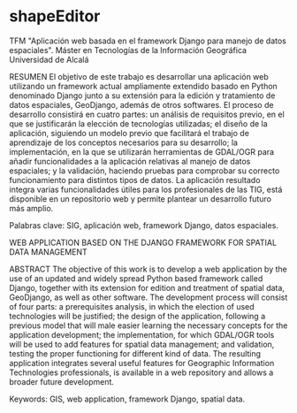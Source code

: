 # shapeEditor
TFM "Aplicación web basada en el framework Django para manejo de datos espaciales".
Máster en Tecnologías de la Información Geográfica
Universidad de Alcalá

RESUMEN
El objetivo de este trabajo es desarrollar una aplicación web utilizando un framework
actual ampliamente extendido basado en Python denominado Django junto a su extensión para
la edición y tratamiento de datos espaciales, GeoDjango, además de otros softwares. El proceso
de desarrollo consistirá en cuatro partes: un análisis de requisitos previo, en el que se
justificarán la elección de tecnologías utilizadas; el diseño de la aplicación, siguiendo un modelo
previo que facilitará el trabajo de aprendizaje de los conceptos necesarios para su desarrollo; la
implementación, en la que se utilizarán herramientas de GDAL/OGR para añadir
funcionalidades a la aplicación relativas al manejo de datos espaciales; y la validación, haciendo
pruebas para comprobar su correcto funcionamiento para distintos tipos de datos. La aplicación
resultado integra varias funcionalidades útiles para los profesionales de las TIG, está disponible
en un repositorio web y permite plantear un desarrollo futuro más amplio.

Palabras clave: SIG, aplicación web, framework Django, datos espaciales.

WEB APPLICATION BASED ON THE DJANGO FRAMEWORK FOR SPATIAL DATA
MANAGEMENT

ABSTRACT
The objective of this work is to develop a web application by the use of an updated and
widely spread Python based framework called Django, together with its extension for edition
and treatment of spatial data, GeoDjango, as well as other software. The development process
will consist of four parts: a prerequisites analysis, in which the election of used technologies
will be justified; the design of the application, following a previous model that will male easier
learning the necessary concepts for the application development; the implementation, for which
GDAL/OGR tools will be used to add features for spatial data management; and validation,
testing the proper functioning for different kind of data. The resulting application integrates
several useful features for Geographic Information Technologies professionals, is available in a
web repository and allows a broader future development.

Keywords: GIS, web application, framework Django, spatial data.
